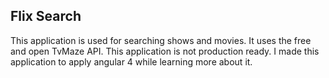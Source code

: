 ## Flix Search

This application is used for searching shows and movies. It uses the free and open TvMaze API. This application is not production ready. I made this application to apply angular 4 while learning more about it. 